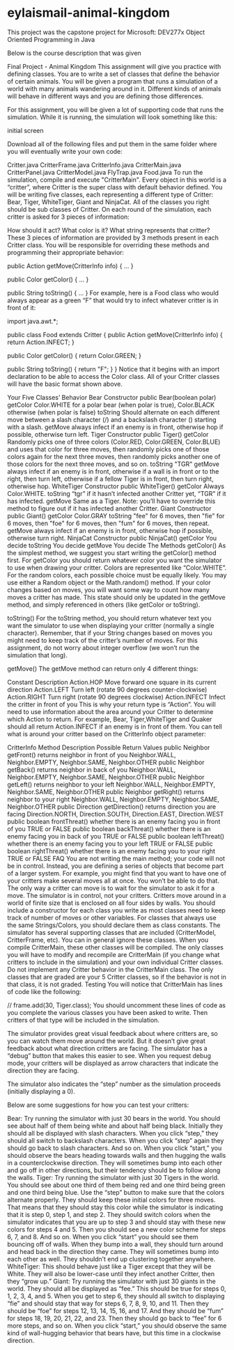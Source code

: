 # eylaismail-animal-kingdom
This project was the capstone project for Microsoft: DEV277x Object Oriented Programming in Java

Below is the course description that was given

Final Project - Animal Kingdom This assignment will give you practice with defining classes. You are to write a set of classes that define the behavior of certain animals. You will be given a program that runs a simulation of a world with many animals wandering around in it. Different kinds of animals will behave in different ways and you are defining those differences.

For this assignment, you will be given a lot of supporting code that runs the simulation. While it is running, the simulation will look something like this:

initial screen

Download all of the following files and put them in the same folder where you will eventually write your own code:

Critter.java CritterFrame.java CritterInfo.java CritterMain.java CritterPanel.java CritterModel.java FlyTrap.java Food.java To run the simulation, compile and execute "CritterMain". Every object in this world is a “critter”, where Critter is the super class with default behavior defined. You will be writing five classes, each representing a different type of Critter: Bear, Tiger, WhiteTiger, Giant and NinjaCat. All of the classes you right should be sub classes of Critter. On each round of the simulation, each critter is asked for 3 pieces of information:

How should it act? What color is it? What string represents that critter? These 3 pieces of information are provided by 3 methods present in each Critter class. You will be responsible for overriding these methods and programming their appropriate behavior:

public Action getMove(CritterInfo info) { ... }

public Color getColor() { ... }

public String toString() { ... } For example, here is a Food class who would always appear as a green “F” that would try to infect whatever critter is in front of it:

import java.awt.*;

public class Food extends Critter { public Action getMove(CritterInfo info) { return Action.INFECT; }

public Color getColor() {
    return Color.GREEN;
}

public String toString() {
    return "F";
}
} Notice that it begins with an import declaration to be able to access the Color class. All of your Critter classes will have the basic format shown above.

Your Five Classes’ Behavior Bear Constructor public Bear(boolean polar) getColor Color.WHITE for a polar bear (when polar is true), Color.BLACK otherwise (when polar is false) toString Should alternate on each different move between a slash character (/) and a backslash character () starting with a slash. getMove always infect if an enemy is in front, otherwise hop if possible, otherwise turn left. Tiger Constructor public Tiger() getColor Randomly picks one of three colors (Color.RED, Color.GREEN, Color.BLUE) and uses that color for three moves, then randomly picks one of those colors again for the next three moves, then randomly picks another one of those colors for the next three moves, and so on. toString "TGR" getMove always infect if an enemy is in front, otherwise if a wall is in front or to the right, then turn left, otherwise if a fellow Tiger is in front, then turn right, otherwise hop. WhiteTiger Constructor public WhiteTiger() getColor Always Color.WHITE. toString “tgr” if it hasn’t infected another Critter yet, “TGR” if it has infected. getMove Same as a Tiger. Note: you’ll have to override this method to figure out if it has infected another Critter. Giant Constructor public Giant() getColor Color.GRAY toString "fee" for 6 moves, then "fie" for 6 moves, then "foe" for 6 moves, then "fum" for 6 moves, then repeat. getMove always infect if an enemy is in front, otherwise hop if possible, otherwise turn right. NinjaCat Constructor public NinjaCat() getColor You decide toString You decide getMove You decide The Methods getColor() As the simplest method, we suggest you start writing the getColor() method first. For getColor you should return whatever color you want the simulator to use when drawing your critter. Colors are represented like “Color.WHITE”. For the random colors, each possible choice must be equally likely. You may use either a Random object or the Math.random() method. If your color changes based on moves, you will want some way to count how many moves a critter has made. This state should only be updated in the getMove method, and simply referenced in others (like getColor or toString).

toString() For the toString method, you should return whatever text you want the simulator to use when displaying your critter (normally a single character). Remember, that if your String changes based on moves you might need to keep track of the critter’s number of moves. For this assignment, do not worry about integer overflow (we won’t run the simulation that long).

getMove() The getMove method can return only 4 different things:

Constant Description Action.HOP Move forward one square in its current direction Action.LEFT Turn left (rotate 90 degrees counter-clockwise) Action.RIGHT Turn right (rotate 90 degrees clockwise) Action.INFECT Infect the critter in front of you This is why your return type is “Action”. You will need to use information about the area around your Critter to determine which Action to return. For example, Bear, Tiger,WhiteTiger and Quaker should all return Action.INFECT if an enemy is in front of them. You can tell what is around your critter based on the CritterInfo object parameter:

CritterInfo Method Description Possible Return Values public Neighbor getFront() returns neighbor in front of you Neighbor.WALL, Neighbor.EMPTY, Neighbor.SAME, Neighbor.OTHER public Neighbor getBack() returns neighbor in back of you Neighbor.WALL, Neighbor.EMPTY, Neighbor.SAME, Neighbor.OTHER public Neighbor getLeft() returns neighbor to your left Neighbor.WALL, Neighbor.EMPTY, Neighbor.SAME, Neighbor.OTHER public Neighbor getRight() returns neighbor to your right Neighbor.WALL, Neighbor.EMPTY, Neighbor.SAME, Neighbor.OTHER public Direction getDirection() returns direction you are facing Direction.NORTH, Direction.SOUTH, Direction.EAST, Direction.WEST public boolean frontThreat() whether there is an enemy facing you in front of you TRUE or FALSE public boolean backThreat() whether there is an enemy facing you in back of you TRUE or FALSE public boolean leftThreat() whether there is an enemy facing you to your left TRUE or FALSE public boolean rightThreat() whether there is an enemy facing you to your right TRUE or FALSE FAQ You are not writing the main method; your code will not be in control. Instead, you are defining a series of objects that become part of a larger system. For example, you might find that you want to have one of your critters make several moves all at once. You won’t be able to do that. The only way a critter can move is to wait for the simulator to ask it for a move. The simulator is in control, not your critters. Critters move around in a world of finite size that is enclosed on all four sides by walls. You should include a constructor for each class you write as most classes need to keep track of number of moves or other variables. For classes that always use the same Strings/Colors, you should declare them as class constants. The simulator has several supporting classes that are included (CritterModel, CritterFrame, etc). You can in general ignore these classes. When you compile CritterMain, these other classes will be compiled. The only classes you will have to modify and recompile are CritterMain (if you change what critters to include in the simulation) and your own individual Critter classes. Do not implement any Critter behavior in the CritterMain class. The only classes that are graded are your 5 Critter classes, so if the behavior is not in that class, it is not graded. Testing You will notice that CritterMain has lines of code like the following:

// frame.add(30, Tiger.class); You should uncomment these lines of code as you complete the various classes you have been asked to write. Then critters of that type will be included in the simulation.

The simulator provides great visual feedback about where critters are, so you can watch them move around the world. But it doesn’t give great feedback about what direction critters are facing. The simulator has a “debug” button that makes this easier to see. When you request debug mode, your critters will be displayed as arrow characters that indicate the direction they are facing.

The simulator also indicates the “step” number as the simulation proceeds (initially displaying a 0).

Below are some suggestions for how you can test your critters:

Bear: Try running the simulator with just 30 bears in the world. You should see about half of them being white and about half being black. Initially they should all be displayed with slash characters. When you click “step,” they should all switch to backslash characters. When you click “step” again they should go back to slash characters. And so on. When you click “start,” you should observe the bears heading towards walls and then hugging the walls in a counterclockwise direction. They will sometimes bump into each other and go off in other directions, but their tendency should be to follow along the walls. Tiger: Try running the simulator with just 30 Tigers in the world. You should see about one third of them being red and one third being green and one third being blue. Use the “step” button to make sure that the colors alternate properly. They should keep these initial colors for three moves. That means that they should stay this color while the simulator is indicating that it is step 0, step 1, and step 2. They should switch colors when the simulator indicates that you are up to step 3 and should stay with these new colors for steps 4 and 5. Then you should see a new color scheme for steps 6, 7, and 8. And so on. When you click “start” you should see them bouncing off of walls. When they bump into a wall, they should turn around and head back in the direction they came. They will sometimes bump into each other as well. They shouldn’t end up clustering together anywhere. WhiteTiger: This should behave just like a Tiger except that they will be White. They will also be lower-case until they infect another Critter, then they “grow up.” Giant: Try running the simulator with just 30 giants in the world. They should all be displayed as “fee.” This should be true for steps 0, 1, 2, 3, 4, and 5. When you get to step 6, they should all switch to displaying “fie” and should stay that way for steps 6, 7, 8, 9, 10, and 11. Then they should be “foe” for steps 12, 13, 14, 15, 16, and 17. And they should be “fum” for steps 18, 19, 20, 21, 22, and 23. Then they should go back to “fee” for 6 more steps, and so on. When you click “start,” you should observe the same kind of wall-hugging behavior that bears have, but this time in a clockwise direction.

